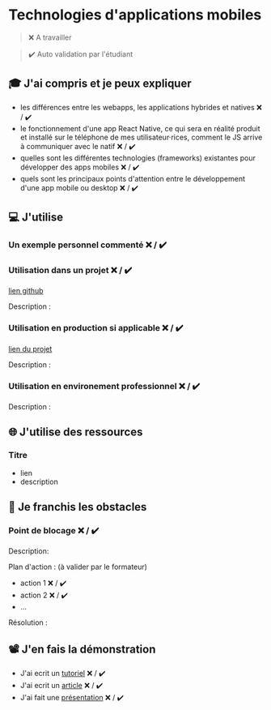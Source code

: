 # Technologies d'applications mobiles

> ❌ A travailler

> ✔️ Auto validation par l'étudiant

## 🎓 J'ai compris et je peux expliquer

- les différences entre les webapps, les applications hybrides et natives ❌ / ✔️
- le fonctionnement d'une app React Native, ce qui sera en réalité produit et installé sur le téléphone de mes utilisateur·rices, comment le JS arrive à communiquer avec le natif ❌ / ✔️
- quelles sont les différentes technologies (frameworks) existantes pour développer des apps mobiles ❌ / ✔️
- quels sont les principaux points d'attention entre le développement d'une app mobile ou desktop ❌ / ✔️

## 💻 J'utilise

### Un exemple personnel commenté ❌ / ✔️

### Utilisation dans un projet ❌ / ✔️

[lien github](...)

Description :

### Utilisation en production si applicable ❌ / ✔️

[lien du projet](...)

Description :

### Utilisation en environement professionnel ❌ / ✔️

Description :

## 🌐 J'utilise des ressources

### Titre

- lien
- description

## 🚧 Je franchis les obstacles

### Point de blocage ❌ / ✔️

Description:

Plan d'action : (à valider par le formateur)

- action 1 ❌ / ✔️
- action 2 ❌ / ✔️
- ...

Résolution :

## 📽️ J'en fais la démonstration

- J'ai ecrit un [tutoriel](...) ❌ / ✔️
- J'ai ecrit un [article](...) ❌ / ✔️
- J'ai fait une [présentation](...) ❌ / ✔️
